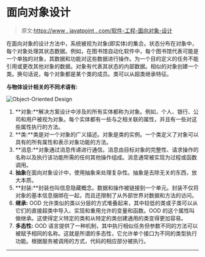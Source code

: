 # 面向对象设计

> 原文:[https://www . javatpoint . com/软件-工程-面向对象-设计](https://www.javatpoint.com/software-engineering-object-oriented-design)

在面向对象的设计方法中，系统被视为对象(即实体)的集合。状态分布在对象中，每个对象处理其状态数据。例如，在图书馆自动化软件中，每个图书馆代表可能是一个单独的对象，其数据和功能对这些数据进行操作。为一个目的定义的任务不能引用或更改其他对象的数据。对象有代表其状态的内部数据。相似的对象创建一个类。换句话说，每个对象都是某个类的成员。类可以从超类继承特征。

**与物体设计相关的不同术语有:**

![Object-Oriented Design](../Images/4bf78ff97ce920a58ccf9b6b2b75f914.png)

1.  **对象:**解决方案设计中涉及的所有实体都称为对象。例如，个人、银行、公司和用户被视为对象。每个实体都有一些与之相关联的属性，并且有一些对这些属性执行的方法。
2.  **类:**类是对一个对象的广义描述。对象是类的实例。一个类定义了对象可以具有的所有属性和表示对象功能的方法。
3.  **消息:**对象通过消息传递进行通信。消息由目标对象的完整性、请求操作的名称以及执行该功能所需的任何其他操作组成。消息通常被实现为过程或函数调用。
4.  **抽象**在面向对象设计中，使用抽象来处理复杂性。抽象是去除无关的东西，放大本质。
5.  **封装:**封装也叫信息隐藏概念。数据和操作被链接到一个单元。封装不仅将对象的基本信息捆绑在一起，而且还限制了从外部世界对数据和方法的访问。
6.  **继承:** OOD 允许类似的类以分层的方式堆叠起来，其中较低的类或子类可以从它们的直接超类中导入、实现和重用允许的变量和函数。OOD 的这个属性叫做继承。这使得定义特定的类和从特定的类创建通用的类变得更加容易。
7.  **多态性:** OOD 语言提供了一种机制，其中执行相似任务但参数不同的方法可以被赋予相同的名称。这就是所谓的多态性，它允许单个接口为不同的类型执行功能。根据服务被调用的方式，代码的相应部分被执行。

* * *